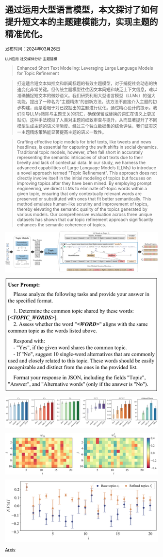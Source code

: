 # 通过运用大型语言模型，本文探讨了如何提升短文本的主题建模能力，实现主题的精准优化。

发布时间：2024年03月26日

`LLM应用` `社交媒体分析` `主题建模`

> Enhanced Short Text Modeling: Leveraging Large Language Models for Topic Refinement

> 打造适合短文本如推文和新闻标题的有效主题模型，对于捕捉社会动态的快速变化非常关键。但传统主题模型往往因文本简短和缺乏上下文信息，难以准确捕捉短文本的微妙语义。我们研究利用大型语言模型（LLMs）的强大功能，提出了一种名为“主题精炼”的创新方法。该方法不直接介入主题的初步构建，而是着眼于对已挖掘出的主题进行优化。通过精心设计的提示，我们引导LLMs筛除与主题无关的词汇，确保保留或替换的词汇在语义上更加贴切。这种手法模拟了人类对主题的细致审查与提升，从而显著提升了不同模型生成主题的语义清晰度。经过三个独立数据集的综合评估，我们证实这一主题精炼策略能显著提高主题的语义一致性。

> Crafting effective topic models for brief texts, like tweets and news headlines, is essential for capturing the swift shifts in social dynamics. Traditional topic models, however, often fall short in accurately representing the semantic intricacies of short texts due to their brevity and lack of contextual data. In our study, we harness the advanced capabilities of Large Language Models (LLMs) to introduce a novel approach termed "Topic Refinement". This approach does not directly involve itself in the initial modeling of topics but focuses on improving topics after they have been mined. By employing prompt engineering, we direct LLMs to eliminate off-topic words within a given topic, ensuring that only contextually relevant words are preserved or substituted with ones that fit better semantically. This method emulates human-like scrutiny and improvement of topics, thereby elevating the semantic quality of the topics generated by various models. Our comprehensive evaluation across three unique datasets has shown that our topic refinement approach significantly enhances the semantic coherence of topics.

![通过运用大型语言模型，本文探讨了如何提升短文本的主题建模能力，实现主题的精准优化。](../../../paper_images/2403.17706/x1.png)

![通过运用大型语言模型，本文探讨了如何提升短文本的主题建模能力，实现主题的精准优化。](../../../paper_images/2403.17706/x2.png)

![通过运用大型语言模型，本文探讨了如何提升短文本的主题建模能力，实现主题的精准优化。](../../../paper_images/2403.17706/x3.png)

![通过运用大型语言模型，本文探讨了如何提升短文本的主题建模能力，实现主题的精准优化。](../../../paper_images/2403.17706/x4.png)

![通过运用大型语言模型，本文探讨了如何提升短文本的主题建模能力，实现主题的精准优化。](../../../paper_images/2403.17706/x5.png)

[Arxiv](https://arxiv.org/abs/2403.17706)